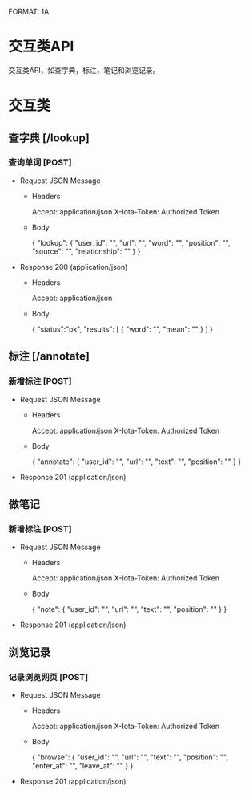 FORMAT: 1A

# 交互类API

交互类API，如查字典，标注，笔记和浏览记录。

# 交互类

## 查字典 [/lookup]

### 查询单词 [POST]

+ Request JSON Message

    + Headers

        Accept: application/json
        X-Iota-Token: Authorized Token

    + Body

        {
            "lookup": {
                "user_id": "",
                "url": "",
                "word": "",
                "position": "",
                "source": "",
                "relationship": ""
            }
        }

+ Response 200 (application/json)

    + Headers

        Accept: application/json

    + Body

        {
            "status":"ok",
            "results": [
                {
                    "word": "",
                    "mean": ""
                }
            ]
        }

## 标注 [/annotate]

### 新增标注 [POST]

+ Request JSON Message

    + Headers

        Accept: application/json
        X-Iota-Token: Authorized Token

    + Body

        {
            "annotate": {
                "user_id": "",
                "url": "",
                "text": "",
                "position": ""
            }
        }

+ Response 201 (application/json)

## 做笔记

### 新增标注 [POST]

+ Request JSON Message

    + Headers

        Accept: application/json
        X-Iota-Token: Authorized Token

    + Body

        {
            "note": {
                "user_id": "",
                "url": "",
                "text": "",
                "position": ""
            }
        }

+ Response 201 (application/json)

## 浏览记录

### 记录浏览网页 [POST]

+ Request JSON Message

    + Headers

        Accept: application/json
        X-Iota-Token: Authorized Token

    + Body

        {
            "browse": {
                "user_id": "",
                "url": "",
                "text": "",
                "position": "",
                "enter_at": "",
                "leave_at": ""
            }
        }

+ Response 201 (application/json)
